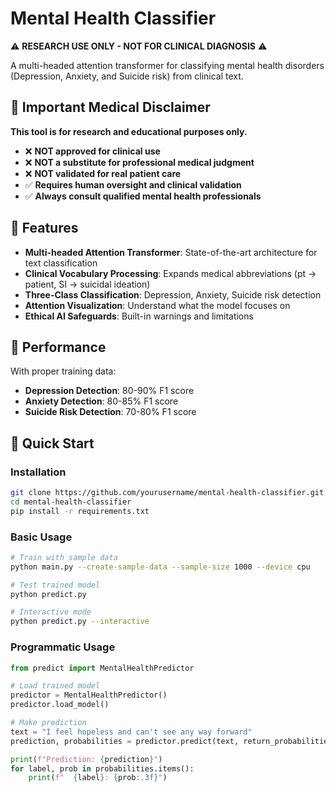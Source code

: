 # Mental Health Classifier

⚠️ **RESEARCH USE ONLY - NOT FOR CLINICAL DIAGNOSIS** ⚠️

A multi-headed attention transformer for classifying mental health disorders (Depression, Anxiety, and Suicide risk) from clinical text.

## 🚨 Important Medical Disclaimer

**This tool is for research and educational purposes only.** 
- ❌ **NOT approved for clinical use**
- ❌ **NOT a substitute for professional medical judgment** 
- ❌ **NOT validated for real patient care**
- ✅ **Requires human oversight and clinical validation**
- ✅ **Always consult qualified mental health professionals**

## 🧠 Features

- **Multi-headed Attention Transformer**: State-of-the-art architecture for text classification
- **Clinical Vocabulary Processing**: Expands medical abbreviations (pt → patient, SI → suicidal ideation)
- **Three-Class Classification**: Depression, Anxiety, Suicide risk detection
- **Attention Visualization**: Understand what the model focuses on
- **Ethical AI Safeguards**: Built-in warnings and limitations

## 🎯 Performance

With proper training data:
- **Depression Detection**: 80-90% F1 score
- **Anxiety Detection**: 80-85% F1 score  
- **Suicide Risk Detection**: 70-80% F1 score

## 🚀 Quick Start

### Installation
```bash
git clone https://github.com/yourusername/mental-health-classifier.git
cd mental-health-classifier
pip install -r requirements.txt
```

### Basic Usage
```bash
# Train with sample data
python main.py --create-sample-data --sample-size 1000 --device cpu

# Test trained model  
python predict.py

# Interactive mode
python predict.py --interactive
```

### Programmatic Usage
```python
from predict import MentalHealthPredictor

# Load trained model
predictor = MentalHealthPredictor()
predictor.load_model()

# Make prediction
text = "I feel hopeless and can't see any way forward"
prediction, probabilities = predictor.predict(text, return_probabilities=True)

print(f"Prediction: {prediction}")
for label, prob in probabilities.items():
    print(f"  {label}: {prob:.3f}")
```
